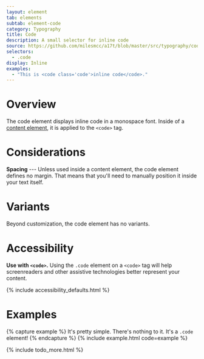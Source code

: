 ```yaml
---
layout: element
tab: elements
subtab: element-code
category: Typography
title: Code
description: A small selector for inline code
source: https://github.com/milesmcc/a17t/blob/master/src/typography/code.css
selectors:
  - .code
display: Inline
examples:
  - "This is <code class='code'>inline code</code>."
---
```


# Overview

The code element displays inline code in a monospace font. Inside of a [content element](/typography/content), it is applied to the `<code>` tag.  

# Considerations

**Spacing** --- Unless used inside a content element, the code element defines no margin. That means that you'll need to manually position it inside your text itself.

# Variants

Beyond customization, the code element has no variants.

# Accessibility

**Use with `<code>`.** Using the `.code` element on a `<code>` tag will help screenreaders and other assistive technologies better represent your content.

{% include accessibility_defaults.html %}

# Examples

{% capture example %}
It's pretty simple. There's nothing to it. It's a <code class="code">.code</code> element!
{% endcapture %}
{% include example.html code=example %}

{% include todo_more.html %}

